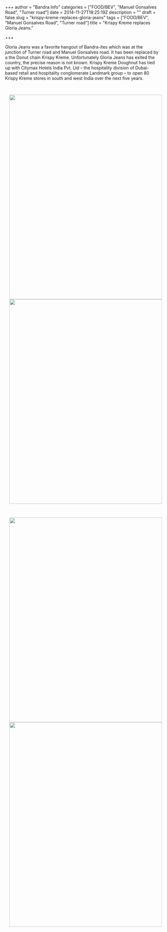 +++
author = "Bandra Info"
categories = ["FOOD/BEV", "Manuel Gonsalves Road", "Turner road"]
date = 2014-11-27T18:25:19Z
description = ""
draft = false
slug = "krispy-kreme-replaces-gloria-jeans"
tags = ["FOOD/BEV", "Manuel Gonsalves Road", "Turner road"]
title = "Krispy Kreme replaces Gloria Jeans."

+++


<p>Gloria Jeans was a favorite hangout of Bandra-ites which was at the junction of Turner road and Manuel Gonsalves road. It has been replaced by a the Donut chain Krispy Kreme. Unfortunately Gloria Jeans has exited the country, the precise reason is not known. Krispy Kreme Doughnut has tied up with Citymax Hotels India Pvt. Ltd &#8211; the hospitality division of Dubai-based retail and hospitality conglomerate Landmark group &#8211; to open 80 Krispy Kreme stores in south and west India over the next five years.</p>
<p>&nbsp;</p>
<div class="separator" style="clear: both; text-align: center;"><a href="https://i0.wp.com/bandra.info/wp-content/uploads/2014/11/wpid-Photo-20141127183605.jpg?ssl=1" target="_blank" style="margin-left: 1em; margin-right: 1em;"><img loading="lazy" src="https://i0.wp.com/bandra.info/wp-content/uploads/2014/11/wpid-Photo-20141127183605.jpg?resize=500%2C667&#038;ssl=1" id="blogsy-1417093626934.2058" class="aligncenter" alt="" width="500" height="667"  data-recalc-dims="1"></a></div>
<div class="separator" style="clear: both; text-align: center;"><a href="https://i2.wp.com/bandra.info/wp-content/uploads/2014/11/wpid-Photo-201411271836051.jpg?ssl=1" target="_blank" style="margin-left: 1em; margin-right: 1em;"><img loading="lazy" src="https://i2.wp.com/bandra.info/wp-content/uploads/2014/11/wpid-Photo-201411271836051.jpg?resize=500%2C667&#038;ssl=1" id="blogsy-1417093626967.5425" class="aligncenter" alt="" width="500" height="667"  data-recalc-dims="1"></a></div>
<p>&nbsp;</p>
<div class="separator" style="clear: both; text-align: center;"><a href="https://i1.wp.com/bandra.info/wp-content/uploads/2014/11/wpid-Photo-201411271836052.jpg?ssl=1" target="_blank" style="margin-left: 1em; margin-right: 1em;"><img loading="lazy" src="https://i1.wp.com/bandra.info/wp-content/uploads/2014/11/wpid-Photo-201411271836052.jpg?resize=500%2C667&#038;ssl=1" id="blogsy-1417093626943.7102" class="aligncenter" alt="" width="500" height="667"  data-recalc-dims="1"></a></div>
<div class="separator" style="clear: both; text-align: center;"><a href="https://i1.wp.com/bandra.info/wp-content/uploads/2014/11/wpid-Photo-201411271836053.jpg?ssl=1" target="_blank" style="margin-left: 1em; margin-right: 1em;"><img loading="lazy" src="https://i1.wp.com/bandra.info/wp-content/uploads/2014/11/wpid-Photo-201411271836053.jpg?resize=500%2C667&#038;ssl=1" id="blogsy-1417093626971.2712" class="aligncenter" alt="" width="500" height="667"  data-recalc-dims="1"></a></div>
<p>&nbsp;</p>
<p>&nbsp;</p>



